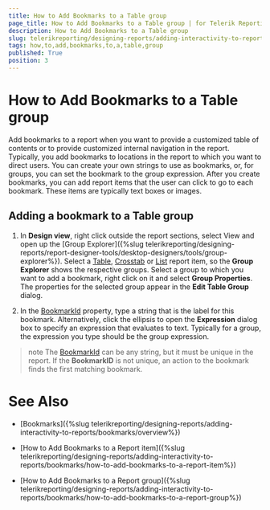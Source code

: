```yaml
---
title: How to Add Bookmarks to a Table group
page_title: How to Add Bookmarks to a Table group | for Telerik Reporting Documentation
description: How to Add Bookmarks to a Table group
slug: telerikreporting/designing-reports/adding-interactivity-to-reports/bookmarks/how-to-add-bookmarks-to-a-table-group
tags: how,to,add,bookmarks,to,a,table,group
published: True
position: 3
---
```


# How to Add Bookmarks to a Table group



Add bookmarks to a report when you want to provide a customized table of contents or 
    	to provide customized internal navigation in the report. Typically, you add bookmarks to locations in 
    	the report to which you want to direct users. You can create your own strings to use as bookmarks, 
    	or, for groups, you can set the bookmark to the group expression. After you create bookmarks, 
    	you can add report items that the user
    	can click to go to each bookmark. These items are typically text boxes or images.


## Adding a bookmark to a Table group

1. In __Design view__, right click outside the report sections, select View and open up the 
		[Group Explorer]({%slug telerikreporting/designing-reports/report-designer-tools/desktop-designers/tools/group-explorer%}).
	Select a [Table](/reporting/api/Telerik.Reporting.Table), 
  	[Crosstab](/reporting/api/Telerik.Reporting.Crosstab)
  	 or [List](/reporting/api/Telerik.Reporting.List) report item, so the 
  	__Group Explorer__ shows the respective groups. Select a group to which you want to add a bookmark, right click on it and select 
  	__Group Properties__. The properties for the selected group appear in the __Edit Table Group__ dialog.

1. In the [BookmarkId](/reporting/api/Telerik.Reporting.TableGroup#collapsible-Telerik_Reporting_TableGroup_BookmarkId) property, 
	type a string that is the label for this bookmark. Alternatively, click the ellipsis to open the __Expression__ dialog box to 
	specify an expression that evaluates to text. Typically for a group, the expression you type should be the group expression. 

>note The [BookmarkId](/reporting/api/Telerik.Reporting.TableGroup#collapsible-Telerik_Reporting_TableGroup_BookmarkId) can be any string, 	but it must be unique in the report. If the  __BookmarkID__  is not unique, an action to the bookmark finds the first matching bookmark.


# See Also


 * [Bookmarks]({%slug telerikreporting/designing-reports/adding-interactivity-to-reports/bookmarks/overview%})

 * [How to Add Bookmarks to a Report item]({%slug telerikreporting/designing-reports/adding-interactivity-to-reports/bookmarks/how-to-add-bookmarks-to-a-report-item%})

 * [How to Add Bookmarks to a Report group]({%slug telerikreporting/designing-reports/adding-interactivity-to-reports/bookmarks/how-to-add-bookmarks-to-a-report-group%})
